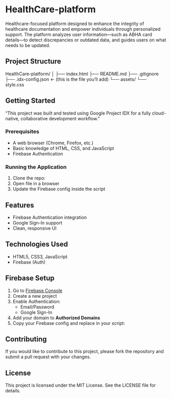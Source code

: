 # HealthCare-platform
Healthcare-focused platform designed to enhance the integrity of healthcare documentation and empower individuals through personalized support. The platform analyzes user information—such as ABHA card details—to detect discrepancies or outdated data, and guides users on what needs to be updated.

## Project Structure

HealthCare-platform/
│
├── index.html
├── README.md
├── .gitignore
├── .idx-config.json  ← (this is the file you’ll add)
└── assets/
    └── style.css



## Getting Started
“This project was built and tested using Google Project IDX for a fully cloud-native, collaborative development workflow.”

### Prerequisites
- A web browser (Chrome, Firefox, etc.)
- Basic knowledge of HTML, CSS, and JavaScript
- Firebase Authentication 

### Running the Application
1. Clone the repo:
2. Open file in a browser
3. Update the Firebase config inside the script

## Features
- Firebase Authentication integration
- Google Sign-In support
- Clean, responsive UI

## Technologies Used

- HTML5, CSS3, JavaScript
- Firebase (Auth)

## Firebase Setup

1. Go to [Firebase Console](https://console.firebase.google.com/)
2. Create a new project
3. Enable Authentication:
   - Email/Password
   - Google Sign-In
4. Add your domain to **Authorized Domains**
5. Copy your Firebase config and replace in your script:

## Contributing
If you would like to contribute to this project, please fork the repository and submit a pull request with your changes.

## License
This project is licensed under the MIT License. See the LICENSE file for details.